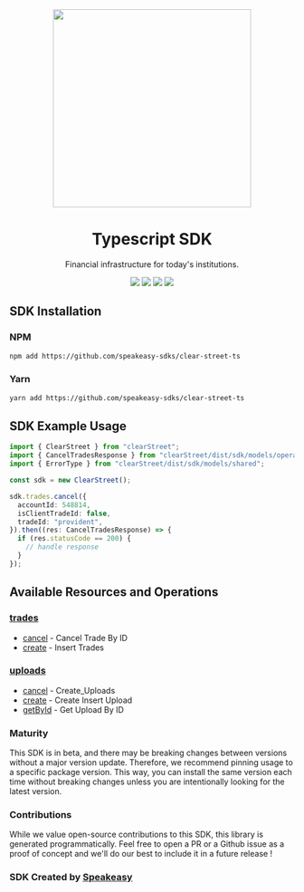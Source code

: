 <div align="center">
    <img src="https://user-images.githubusercontent.com/6267663/234535064-98a79087-c3b4-4cca-a358-06d8c4720079.svg" width="350px">
    <h1>Typescript SDK</h1>
   <p>Financial infrastructure for today's institutions.</p>
   <a href="https://clear-street.github.io/docs/"><img src="https://img.shields.io/static/v1?label=Docs&message=API Ref&color=000&style=for-the-badge" /></a>
   <a href="https://github.com/speakeasy-sdks/smartcar-ts/actions"><img src="https://img.shields.io/github/actions/workflow/status/speakeasy-sdks/clear-street-ts/speakeasy_sdk_generation.yml?style=for-the-badge" /></a>
  <a href="https://opensource.org/licenses/MIT"><img src="https://img.shields.io/badge/License-MIT-blue.svg?style=for-the-badge" /></a>
  <a href="https://github.com/speakeasy-sdks/clear-street-ts/releases"><img src="https://img.shields.io/github/v/release/speakeasy-sdks/clear-street-ts?sort=semver&style=for-the-badge" /></a>
</div>


<!-- Start SDK Installation -->
## SDK Installation

### NPM

```bash
npm add https://github.com/speakeasy-sdks/clear-street-ts
```

### Yarn

```bash
yarn add https://github.com/speakeasy-sdks/clear-street-ts
```
<!-- End SDK Installation -->

## SDK Example Usage
<!-- Start SDK Example Usage -->
```typescript
import { ClearStreet } from "clearStreet";
import { CancelTradesResponse } from "clearStreet/dist/sdk/models/operations";
import { ErrorType } from "clearStreet/dist/sdk/models/shared";

const sdk = new ClearStreet();

sdk.trades.cancel({
  accountId: 548814,
  isClientTradeId: false,
  tradeId: "provident",
}).then((res: CancelTradesResponse) => {
  if (res.statusCode == 200) {
    // handle response
  }
});
```
<!-- End SDK Example Usage -->

<!-- Start SDK Available Operations -->
## Available Resources and Operations


### [trades](docs/sdks/trades/README.md)

* [cancel](docs/sdks/trades/README.md#cancel) - Cancel Trade By ID
* [create](docs/sdks/trades/README.md#create) - Insert Trades

### [uploads](docs/sdks/uploads/README.md)

* [cancel](docs/sdks/uploads/README.md#cancel) - Create_Uploads
* [create](docs/sdks/uploads/README.md#create) - Create Insert Upload
* [getById](docs/sdks/uploads/README.md#getbyid) - Get Upload By ID
<!-- End SDK Available Operations -->

### Maturity

This SDK is in beta, and there may be breaking changes between versions without a major version update. Therefore, we recommend pinning usage
to a specific package version. This way, you can install the same version each time without breaking changes unless you are intentionally
looking for the latest version.

### Contributions

While we value open-source contributions to this SDK, this library is generated programmatically.
Feel free to open a PR or a Github issue as a proof of concept and we'll do our best to include it in a future release !

### SDK Created by [Speakeasy](https://docs.speakeasyapi.dev/docs/using-speakeasy/client-sdks)

